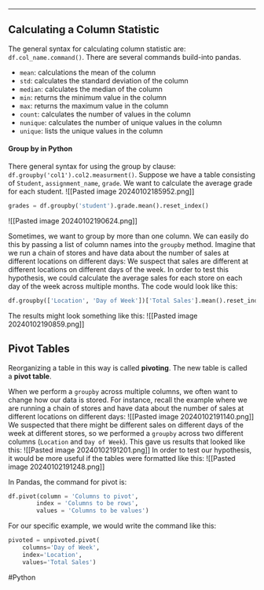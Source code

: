 ___
## Calculating a Column Statistic 
The general syntax for calculating column statistic are:  `df.col_name.command()`. There are several commands build-into pandas. 
- `mean`: calculations the mean of the column
- `std`: calculates the standard deviation of the column
- `median`: calculates the median of the column
- `min`:  returns the minimum value in the column
- `max`: returns the maximum value in the column 
- `count`: calculates the number of values in the column 
- `nunique`: calculates the number of unique values in the column 
- `unique`: lists the unique values in the column 
#### Group by in Python 
There general syntax for using the group by clause: `df.groupby('col1').col2.measurment()`. 
Suppose we have a table consisting of `Student`, `assignment_name`, `grade`.  We want to calculate the average grade for each student. 
![[Pasted image 20240102185952.png]]

```Python 
grades = df.groupby('student').grade.mean().reset_index()
```

![[Pasted image 20240102190624.png]]

Sometimes, we want to group by more than one column. We can easily do this by passing a list of column names into the `groupby` method. 
Imagine that we run a chain of stores and have data about the number of sales at different locations on different days:
We suspect that sales are different at different locations on different days of the week. In order to test this hypothesis, we could calculate the average sales for each store on each day of the week across multiple months. The code would look like this:
```Python 
df.groupby(['Location', 'Day of Week'])['Total Sales'].mean().reset_index()
```
The results might look something like this:
![[Pasted image 20240102190859.png]]


## Pivot Tables 
Reorganizing a table in this way is called **pivoting**. The new table is called a **pivot table**.

When we perform a `groupby` across multiple columns, we often want to change how our data is stored. For instance, recall the example where we are running a chain of stores and have data about the number of sales at different locations on different days:
![[Pasted image 20240102191140.png]]
We suspected that there might be different sales on different days of the week at different stores, so we performed a `groupby` across two different columns (`Location` and `Day of Week`). This gave us results that looked like this:
![[Pasted image 20240102191201.png]]
In order to test our hypothesis, it would be more useful if the tables were formatted like this: 
![[Pasted image 20240102191248.png]]

In Pandas, the command for pivot is:
```Python 
df.pivot(column = 'Columns to pivot',
		index = 'Columns to be rows', 
		values = 'Columns to be values')
```

For our specific example, we would write the command like this:
```Python 
pivoted = unpivoted.pivot(  
    columns='Day of Week',  
    index='Location',  
    values='Total Sales')
```

#Python